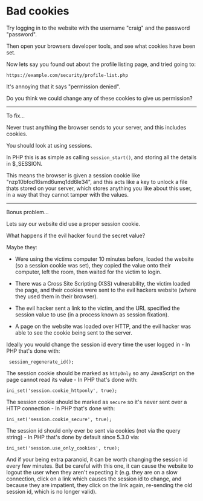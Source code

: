 
# Bad cookies

Try logging in to the website with the username "craig" and the password "password".

Then open your browsers developer tools, and see what cookies have been set.

Now lets say you found out about the profile listing page, and tried going to:

	https://example.com/security/profile-list.php

It's annoying that it says "permission denied".

Do you think we could change any of these cookies to give us permission?

---

To fix...

Never trust anything the browser sends to your server, and this includes cookies.

You should look at using sessions.

In PHP this is as simple as calling `session_start()`, and storing all the details in $_SESSION.

This means the browser is given a session cookie like "nzp10bfod16smd6umq1dd6le34", and this acts like a key to unlock a file thats stored on your server, which stores anything you like about this user, in a way that they cannot tamper with the values.

---

Bonus problem...

Lets say our website did use a proper session cookie.

What happens if the evil hacker found the secret value?

Maybe they:

- Were using the victims computer 10 minutes before, loaded the website (so a session cookie was set), they copied the value onto their computer, left the room, then waited for the victim to login.

- There was a Cross Site Scripting (XSS) vulnerability, the victim loaded the page, and their cookies were sent to the evil hackers website (where they used them in their browser).

- The evil hacker sent a link to the victim, and the URL specified the session value to use (in a process known as session fixation).

- A page on the website was loaded over HTTP, and the evil hacker was able to see the cookie being sent to the server.

Ideally you would change the session id every time the user logged in - In PHP that's done with:

	 session_regenerate_id();

The session cookie should be marked as `httpOnly` so any JavaScript on the page cannot read its value - In PHP that's done with:

	ini_set('session.cookie_httponly', true);

The session cookie should be marked as `secure` so it's never sent over a HTTP connection - In PHP that's done with:

	ini_set('session.cookie_secure', true);

The session id should only ever be sent via cookies (not via the query string) - In PHP that's done by default since 5.3.0 via:

	ini_set('session.use_only_cookies', true);

And if your being extra paranoid, it can be worth changing the session id every few minutes. But be careful with this one, it can cause the website to logout the user when they aren't expecting it (e.g. they are on a slow connection, click on a link which causes the session id to change, and because they are impatient, they click on the link again, re-sending the old session id, which is no longer valid).
